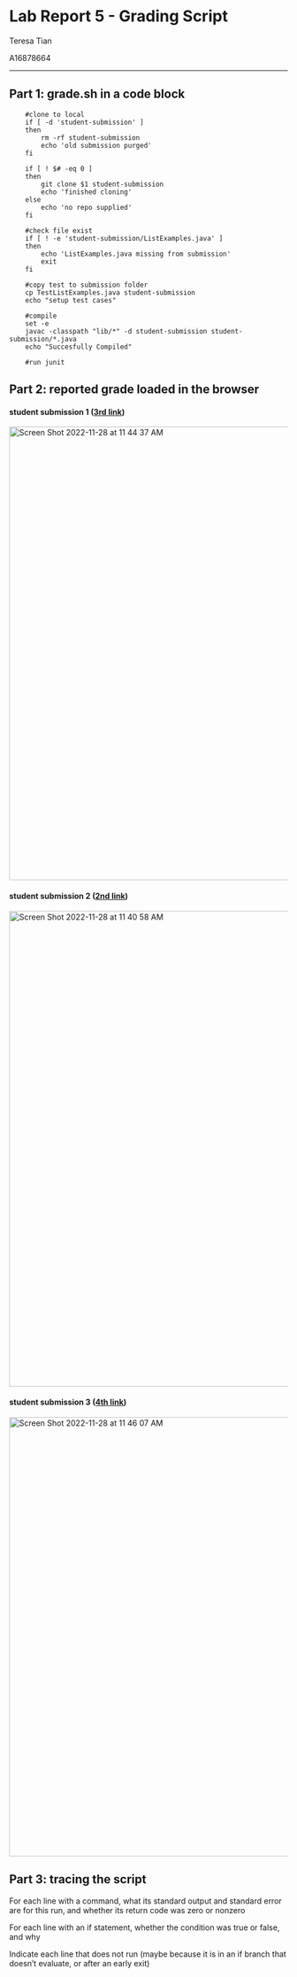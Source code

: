 # Lab Report 5 - Grading Script

Teresa Tian 

A16878664

---

## Part 1: grade.sh in a code block
```
	#clone to local
	if [ -d 'student-submission' ]
	then
		rm -rf student-submission
		echo 'old submission purged'
	fi

	if [ ! $# -eq 0 ]
	then
		git clone $1 student-submission
		echo 'finished cloning'
	else
		echo 'no repo supplied'
	fi

	#check file exist
	if [ ! -e 'student-submission/ListExamples.java' ]
	then
		echo 'ListExamples.java missing from submission'
		exit
	fi

	#copy test to submission folder
	cp TestListExamples.java student-submission 
	echo "setup test cases"

	#compile
	set -e
	javac -classpath "lib/*" -d student-submission student-submission/*.java
	echo "Succesfully Compiled"

	#run junit

```

## Part 2: reported grade loaded in the browser 

#### student submission 1 ([3rd link](https://github.com/ucsd-cse15l-f22/list-methods-compile-error))

<img width="820" alt="Screen Shot 2022-11-28 at 11 44 37 AM" src="https://user-images.githubusercontent.com/114328188/204366892-f11aff34-e59a-441a-ac16-43bfbe91332a.png">

#### student submission 2 ([2nd link](https://github.com/ucsd-cse15l-f22/list-methods-corrected))

<img width="860" alt="Screen Shot 2022-11-28 at 11 40 58 AM" src="https://user-images.githubusercontent.com/114328188/204366577-f3398778-07cf-443e-80c6-0e3f28d89701.png">

#### student submission 3 ([4th link](https://github.com/ucsd-cse15l-f22/list-methods-signature))
<img width="794" alt="Screen Shot 2022-11-28 at 11 46 07 AM" src="https://user-images.githubusercontent.com/114328188/204367114-88999d03-4fc9-449e-90c5-be617e4c3fc1.png">

## Part 3: tracing the script

For each line with a command, what its standard output and standard error are for this run, and whether its return code was zero or nonzero

For each line with an if statement, whether the condition was true or false, and why

Indicate each line that does not run (maybe because it is in an if branch that doesn’t evaluate, or after an early exit)
